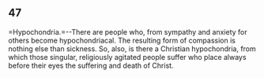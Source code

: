 ## 47

=Hypochondria.=--There are people who, from sympathy and anxiety for
others become hypochondriacal. The resulting form of compassion is
nothing else than sickness. So, also, is there a Christian hypochondria,
from which those singular, religiously agitated people suffer who place
always before their eyes the suffering and death of Christ.


